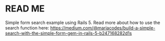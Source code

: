 # READ ME 

Simple form search example using Rails 5. Read more about how to use the search function here: https://medium.com/@mariacodes/build-a-simple-search-with-the-simple-form-gem-in-rails-5-b247168282d1s